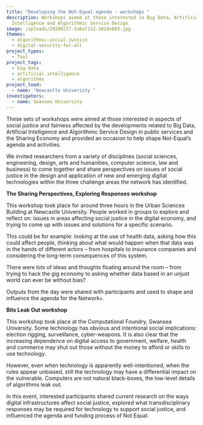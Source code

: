 ```yaml
---
title: "Developing the Not-Equal agenda - workshops "
description: Workshops aimed at those interested in Big Data, Artificial
  Intelligence and Algorithmic Service Design
image: /uploads/20200227-1u6a7112-1024x683.jpg
themes:
  - algorithmic-social-justice
  - digital-security-for-all
project_types:
  - Tool
project_tags:
  - big data
  - artificial intelligence
  - algorithms
project_lead:
  - name: "Newcastle Univeristy "
investigators:
  - name: Swansea University
---
```

These sets of workshops were aimed at those interested in aspects of social justice and fairness affected by the developments related to Big Data, Artificial Intelligence and Algorithmic Service Design in public services and the Sharing Economy and provided an occasion to help shape Not-Equal’s agenda and activities.

We invited researchers from a variety of disciplines (social sciences, engineering, design, arts and humanities, computer science, law and business) to come together and share perspectives on issues of social justice in the design and application of new and emerging digital technologies within the three challenge areas the network has identified.  

**The Sharing Perspectives, Exploring Responses workshop**

This workshop took place for around three hours in the Urban Sciences Building at Newcastle University. People worked in groups to explore and reflect on: issues in areas affecting social justice in the digital economy, and trying to come up with issues and solutions for a specific scenario.  

This could be for example: looking at the use of health data, asking how this could affect people, thinking about what would happen when that data was in the hands of different actors – from hospitals to insurance companies and considering the long-term consequences of this system. 

There were lots of ideas and thoughts floating around the room – from trying to hack the gig economy to asking whether data based in an unjust world can ever be without bias? 

Outputs from the day were shared with participants and used to shape and influence the agenda for the Network+.

**Bits Leak Out workshop**

This workshop took place at the Computational Foundry, Swansea University. Some technology has obvious and intentional social implications: election rigging, surveillance, cyber-weapons. It is also clear that the increasing dependence on digital access to government, welfare, health and commerce may shut out those without the money to afford or skills to use technology. 

However, even when technology is apparently well-intentioned, when the rules appear unbiased, still the technology may have a differential impact on the vulnerable. Computers are not natural black-boxes, the low-level details of algorithms leak out.

In this event, interested participants shared current research on the ways digital infrastructures affect social justice, explored what transdisciplinary responses may be required for technology to support social justice, and influenced the agenda and funding process of Not Equal.